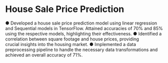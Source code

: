 # House Sale Price Prediction 

●  Developed a house sale price prediction model using linear regression and 
   Sequential models in TensorFlow. Attained accuracies of 70% and 85% using the 
   respective models, highlighting their effectiveness.
●  Identified a correlation between square footage and house prices, providing   
   crucial insights into the housing market.
● Implemented a data preprocessing pipeline to handle the necessary data 
  transformations and achieved an overall accuracy of 71%. 

